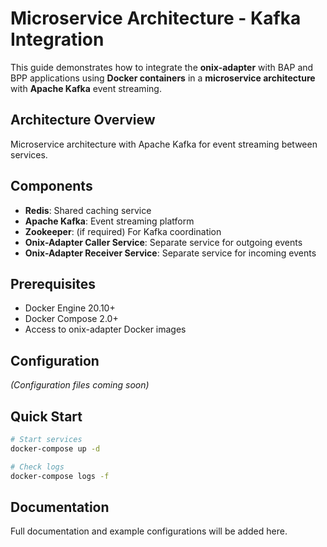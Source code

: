 # Microservice Architecture - Kafka Integration

This guide demonstrates how to integrate the **onix-adapter** with BAP and BPP applications using **Docker containers** in a **microservice architecture** with **Apache Kafka** event streaming.

## Architecture Overview

Microservice architecture with Apache Kafka for event streaming between services.

## Components

- **Redis**: Shared caching service
- **Apache Kafka**: Event streaming platform
- **Zookeeper**: (if required) For Kafka coordination
- **Onix-Adapter Caller Service**: Separate service for outgoing events
- **Onix-Adapter Receiver Service**: Separate service for incoming events

## Prerequisites

- Docker Engine 20.10+
- Docker Compose 2.0+
- Access to onix-adapter Docker images

## Configuration

*(Configuration files coming soon)*

## Quick Start

```bash
# Start services
docker-compose up -d

# Check logs
docker-compose logs -f
```

## Documentation

Full documentation and example configurations will be added here.

